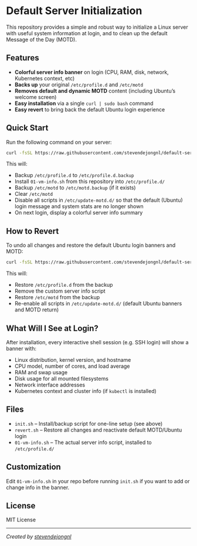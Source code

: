 # Default Server Initialization

This repository provides a simple and robust way to initialize a Linux server with useful system information at login, and to clean up the default Message of the Day (MOTD).  

## Features

- **Colorful server info banner** on login (CPU, RAM, disk, network, Kubernetes context, etc)
- **Backs up** your original `/etc/profile.d` and `/etc/motd`
- **Removes default and dynamic MOTD** content (including Ubuntu’s welcome screen)
- **Easy installation** via a single `curl | sudo bash` command
- **Easy revert** to bring back the default Ubuntu login experience

## Quick Start

Run the following command on your server:

```bash
curl -fsSL https://raw.githubusercontent.com/stevendejongnl/default-server-initialization/main/init.sh | sudo bash
```

This will:
- Backup `/etc/profile.d` to `/etc/profile.d.backup`
- Install `01-vm-info.sh` from this repository into `/etc/profile.d/`
- Backup `/etc/motd` to `/etc/motd.backup` (if it exists)
- Clear `/etc/motd`
- Disable all scripts in `/etc/update-motd.d/` so that the default (Ubuntu) login message and system stats are no longer shown
- On next login, display a colorful server info summary

## How to Revert

To undo all changes and restore the default Ubuntu login banners and MOTD:

```bash
curl -fsSL https://raw.githubusercontent.com/stevendejongnl/default-server-initialization/main/revert.sh | sudo bash
```

This will:
- Restore `/etc/profile.d` from the backup
- Remove the custom server info script
- Restore `/etc/motd` from the backup
- Re-enable all scripts in `/etc/update-motd.d/` (default Ubuntu banners and MOTD return)

## What Will I See at Login?

After installation, every interactive shell session (e.g. SSH login) will show a banner with:

- Linux distribution, kernel version, and hostname  
- CPU model, number of cores, and load average  
- RAM and swap usage  
- Disk usage for all mounted filesystems  
- Network interface addresses  
- Kubernetes context and cluster info (if `kubectl` is installed)

## Files

- `init.sh` – Install/backup script for one-line setup (see above)
- `revert.sh` – Restore all changes and reactivate default MOTD/Ubuntu login
- `01-vm-info.sh` – The actual server info script, installed to `/etc/profile.d/`

## Customization

Edit `01-vm-info.sh` in your repo before running `init.sh` if you want to add or change info in the banner.

## License

MIT License

---

*Created by [stevendejongnl](https://github.com/stevendejongnl)*
